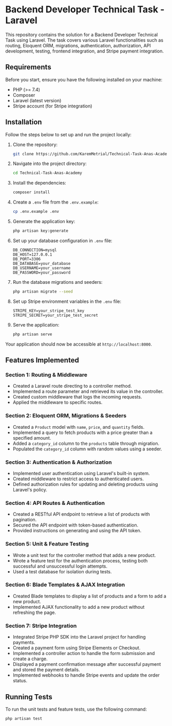 # Backend Developer Technical Task - Laravel

This repository contains the solution for a Backend Developer Technical Task using Laravel. The task covers various Laravel functionalities such as routing, Eloquent ORM, migrations, authentication, authorization, API development, testing, frontend integration, and Stripe payment integration.

## Requirements

Before you start, ensure you have the following installed on your machine:

- PHP (>= 7.4)
- Composer
- Laravel (latest version)
- Stripe account (for Stripe integration)

## Installation

Follow the steps below to set up and run the project locally:

1. Clone the repository:
    ```bash
    git clone https://github.com/KaremMetrial/Technical-Task-Anas-Academy
    ```

2. Navigate into the project directory:
    ```bash
    cd Technical-Task-Anas-Academy
    ```

3. Install the dependencies:
    ```bash
    composer install
    ```

4. Create a `.env` file from the `.env.example`:
    ```bash
    cp .env.example .env
    ```

5. Generate the application key:
    ```bash
    php artisan key:generate
    ```

6. Set up your database configuration in `.env` file:
    ```
    DB_CONNECTION=mysql
    DB_HOST=127.0.0.1
    DB_PORT=3306
    DB_DATABASE=your_database
    DB_USERNAME=your_username
    DB_PASSWORD=your_password
    ```

7. Run the database migrations and seeders:
    ```bash
    php artisan migrate --seed
    ```

8. Set up Stripe environment variables in the `.env` file:
    ```
    STRIPE_KEY=your_stripe_test_key
    STRIPE_SECRET=your_stripe_test_secret
    ```

9. Serve the application:
    ```bash
    php artisan serve
    ```

Your application should now be accessible at `http://localhost:8000`.

## Features Implemented

### Section 1: Routing & Middleware
- Created a Laravel route directing to a controller method.
- Implemented a route parameter and retrieved its value in the controller.
- Created custom middleware that logs the incoming requests.
- Applied the middleware to specific routes.

### Section 2: Eloquent ORM, Migrations & Seeders
- Created a `Product` model with `name`, `price`, and `quantity` fields.
- Implemented a query to fetch products with a price greater than a specified amount.
- Added a `category_id` column to the `products` table through migration.
- Populated the `category_id` column with random values using a seeder.

### Section 3: Authentication & Authorization
- Implemented user authentication using Laravel's built-in system.
- Created middleware to restrict access to authenticated users.
- Defined authorization rules for updating and deleting products using Laravel's policy.

### Section 4: API Routes & Authentication
- Created a RESTful API endpoint to retrieve a list of products with pagination.
- Secured the API endpoint with token-based authentication.
- Provided instructions on generating and using the API token.

### Section 5: Unit & Feature Testing
- Wrote a unit test for the controller method that adds a new product.
- Wrote a feature test for the authentication process, testing both successful and unsuccessful login attempts.
- Used a test database for isolation during tests.

### Section 6: Blade Templates & AJAX Integration
- Created Blade templates to display a list of products and a form to add a new product.
- Implemented AJAX functionality to add a new product without refreshing the page.

### Section 7: Stripe Integration
- Integrated Stripe PHP SDK into the Laravel project for handling payments.
- Created a payment form using Stripe Elements or Checkout.
- Implemented a controller action to handle the form submission and create a charge.
- Displayed a payment confirmation message after successful payment and stored the payment details.
- Implemented webhooks to handle Stripe events and update the order status.

## Running Tests

To run the unit tests and feature tests, use the following command:

```bash
php artisan test
